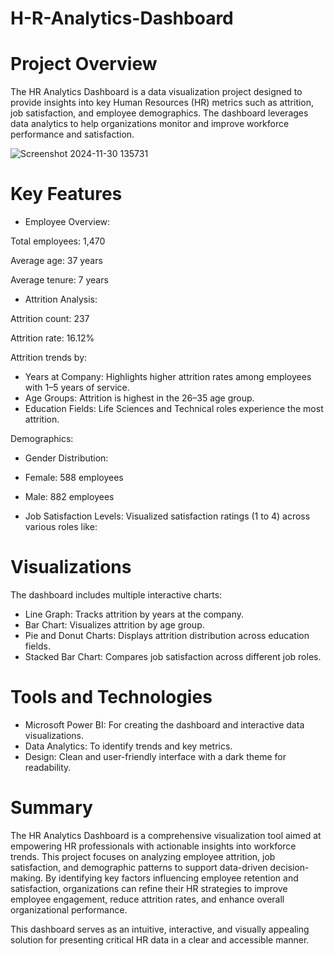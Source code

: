 # H-R-Analytics-Dashboard

# Project Overview


The HR Analytics Dashboard is a data visualization project designed to provide insights into key Human Resources (HR) metrics such as attrition, job satisfaction, and employee demographics. The dashboard leverages data analytics to help organizations monitor and improve workforce performance and satisfaction.


![Screenshot 2024-11-30 135731](https://github.com/user-attachments/assets/46d8c72f-6420-4d80-8d6d-00768652d5dc)



# Key Features
- Employee Overview:

Total employees: 1,470

 Average age: 37 years

Average tenure: 7 years

- Attrition Analysis:

 Attrition count: 237

 Attrition rate: 16.12%

 Attrition trends by: 
 
 - Years at Company: Highlights higher attrition rates among employees with 1–5 years of service.
- Age Groups: Attrition is highest in the 26–35 age group.
- Education Fields: Life Sciences and Technical roles experience the most attrition.

Demographics:

- Gender Distribution:
- Female: 588 employees
- Male: 882 employees

- Job Satisfaction Levels:
Visualized satisfaction ratings (1 to 4) across various roles like:



# Visualizations
The dashboard includes multiple interactive charts:

- Line Graph: Tracks attrition by years at the company.
- Bar Chart: Visualizes attrition by age group.
- Pie and Donut Charts: Displays attrition distribution across education fields.
- Stacked Bar Chart: Compares job satisfaction across different job roles.


# Tools and Technologies
- Microsoft Power BI: For creating the dashboard and interactive data visualizations.
- Data Analytics: To identify trends and key metrics.
- Design: Clean and user-friendly interface with a dark theme for readability.


# Summary
The HR Analytics Dashboard is a comprehensive visualization tool aimed at empowering HR professionals with actionable insights into workforce trends. This project focuses on analyzing employee attrition, job satisfaction, and demographic patterns to support data-driven decision-making. By identifying key factors influencing employee retention and satisfaction, organizations can refine their HR strategies to improve employee engagement, reduce attrition rates, and enhance overall organizational performance.

This dashboard serves as an intuitive, interactive, and visually appealing solution for presenting critical HR data in a clear and accessible manner.
  


                                               

